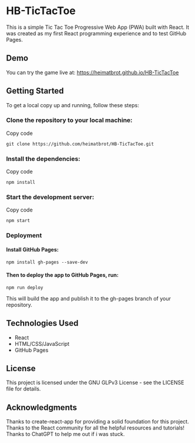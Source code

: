 # HB-TicTacToe
This is a simple Tic Tac Toe Progressive Web App (PWA) built with React. It was created as my first React programming experience and to test GitHub Pages.

## Demo
You can try the game live at: https://heimatbrot.github.io/HB-TicTacToe

## Getting Started
To get a local copy up and running, follow these steps:

### Clone the repository to your local machine:
Copy code
```
git clone https://github.com/heimatbrot/HB-TicTacToe.git
```
### Install the dependencies:
Copy code
```
npm install
```
### Start the development server:
Copy code
```
npm start
```
### Deployment
#### Install GitHub Pages:
```
npm install gh-pages --save-dev
```
#### Then to deploy the app to GitHub Pages, run:
```
npm run deploy
```
This will build the app and publish it to the gh-pages branch of your repository.

## Technologies Used
- React
- HTML/CSS/JavaScript
- GitHub Pages

## License
This project is licensed under the GNU GLPv3 License - see the LICENSE file for details.

## Acknowledgments
Thanks to create-react-app for providing a solid foundation for this project.
Thanks to the React community for all the helpful resources and tutorials!
Thanks to ChatGPT to help me out if i was stuck.
